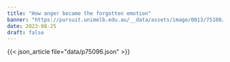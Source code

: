 ```yaml
---
title: "How anger became the forgotten emotion"
banner: "https://pursuit.unimelb.edu.au/__data/assets/image/0013/75100/How-anger-became-the-forgotten-emotion_6d41fd85-80a6-4665-9bba-b0ce66812d05.jpg"
date: 2023-08-25
draft: false
---
```


{{< json_article file="data/p75096.json" >}}
